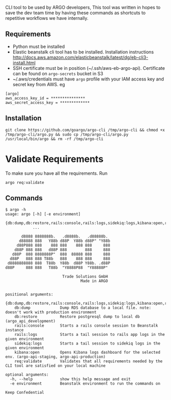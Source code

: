 CLI tool to be used by ARGO developers, This tool was written in hopes to save the dev team time by having these
commands as shortcuts to repetitive workflows we have internally.

## Requirements
- Python must be installed
- Elastic beanstalk cli tool has to be installed. Installation instructions http://docs.aws.amazon.com/elasticbeanstalk/latest/dg/eb-cli3-install.html
- SSH certificate must be in position (~/.ssh/aws-eb-argo-api). Certificate can be found on `argo-secrets` bucket in S3
- ~/.aws/credentials must have `argo` profile with your IAM access key and secret key from AWS. eg
```
[argo]
aws_access_key_id = ***************
aws_secret_access_key = *************
```

## Installation

```
git clone https://github.com/goargo/argo-cli /tmp/argo-cli && chmod +x /tmp/argo-cli/argo.py && sudo cp /tmp/argo-cli/argo.py /usr/local/bin/argo && rm -rf /tmp/argo-cli
```

# Validate Requirements
To make sure you have all the requirements. Run
```
argo req:validate
```

## Commands
```
$ argo -h
usage: argo [-h] [-e environment]
            {db:dump,db:restore,rails:console,rails:logs,sidekiq:logs,kibana:open,req:validate}
            ...

       d8888 8888888b.   .d8888b.   .d88888b.
      d88888 888   Y88b d88P  Y88b d88P" "Y88b
     d88P888 888    888 888    888 888     888
    d88P 888 888   d88P 888        888     888
   d88P  888 8888888P"  888  88888 888     888
  d88P   888 888 T88b   888    888 888     888
 d8888888888 888  T88b  Y88b  d88P Y88b. .d88P
d88P     888 888   T88b  "Y8888P88  "Y88888P"

                         Trade Solutions GmbH
                                 Made in ARGO


positional arguments:
  {db:dump,db:restore,rails:console,rails:logs,sidekiq:logs,kibana:open,req:validate}
    db:dump             Dump RDS database to a local file. note: doesn't work with production environment
    db:restore          Restore postgresql dump to local db (argo_api_development)
    rails:console       Starts a rails console session to Beanstalk instance
    rails:logs          Starts a tail session to rails app logs in the given environment
    sidekiq:logs        Starts a tail session to sidekiq logs in the given environment
    kibana:open         Opens Kibana logs dashboard for the selected env. (argo-api-staging, argo-api-production)
    req:validate        Validates that all requirements needed by the CLI tool are satisfied on your local machine

optional arguments:
  -h, --help            show this help message and exit
  -e environment        Beanstalk environment to run the commands on

Keep Confedential
```